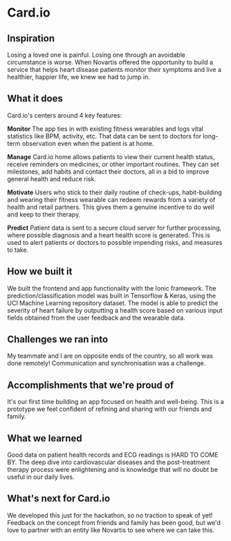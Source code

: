 # Card.io

## Inspiration
Losing a loved one is painful. Losing one through an avoidable circumstance is worse. When Novartis offered the opportunity to build a service that helps heart disease patients monitor their symptoms and live a healthier, happier life, we knew we had to jump in.
## What it does
Card.io's centers around 4 key features:

**Monitor**
The app ties in with existing fitness wearables and logs vital statistics like BPM, activity, etc. That data can be sent to doctors for long-term observation even when the patient is at home.

**Manage**
Card.io home allows patients to view their current health status, receive reminders on medicines, or other important routines. They can set milestones, add habits and contact their doctors, all in a bid to improve general health and reduce risk.

**Motivate**
Users who stick to their daily routine of check-ups, habit-building and wearing their fitness wearable can redeem rewards from a variety of health and retail partners. This gives them a genuine incentive to do well and keep to their therapy.

**Predict**
Patient data is sent to a secure cloud server for further processing, where possible diagnosis and a heart health score is generated. This is used to alert patients or doctors to possible impending risks, and measures to take.
## How we built it
We built the frontend and app functionality with the Ionic framework.
The prediction/classification model was built in Tensorflow & Keras, using the UCI Machine Learning repository dataset.
The model is able to predict the severity of heart failure by outputting a health score based on various input fields obtained from the user feedback and the wearable data.
## Challenges we ran into
My teammate and I are on opposite ends of the country, so all work was done remotely! Communication and synchronisation was a challenge.
## Accomplishments that we're proud of
It's our first time building an app focused on health and well-being. This is a prototype we feel confident of refining and sharing with our friends and family.
## What we learned
Good data on patient health records and ECG readings is HARD TO COME BY. The deep dive into cardiovascular diseases and the post-treatment therapy process were enlightening and is knowledge that will no doubt be useful in our daily lives.
## What's next for Card.io
We developed this just for the hackathon, so no traction to speak of yet! Feedback on the concept from friends and family has been good, but we'd love to partner with an entity like Novartis to see where we can take this.
